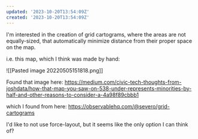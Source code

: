 ```yaml
---
updated: '2023-10-20T13:54:09Z'
created: '2023-10-20T13:54:09Z'
---
```

I'm interested in the creation of grid cartograms, where the areas are not equally-sized, that automatically minimize distance from their proper space on the map.

i.e. this map, which I think was made by hand:

![[Pasted image 20220505151818.png]]

Found that image here: https://medium.com/civic-tech-thoughts-from-joshdata/how-that-map-you-saw-on-538-under-represents-minorities-by-half-and-other-reasons-to-consider-a-4a98f89cbbb1

which I found from here: https://observablehq.com/@severo/grid-cartograms

I'd like to not use force-layout, but it seems like the only option I can think of?